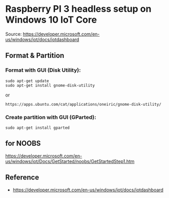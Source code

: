 Raspberry PI 3 headless setup on Windows 10 IoT Core
====================================================

Source: https://developer.microsoft.com/en-us/windows/iot/docs/iotdashboard



Format & Partition
------------------

### Format with GUI (Disk Utility):

```
sudo apt-get update
sudo apt-get install gnome-disk-utility
```

or

```
https://apps.ubuntu.com/cat/applications/oneiric/gnome-disk-utility/
```

### Create partition with GUI (GParted):

```
sudo apt-get install gparted
```


## for NOOBS

https://developer.microsoft.com/en-us/windows/iot/Docs/GetStarted/noobs/GetStartedStep1.htm


Reference
---------

 * https://developer.microsoft.com/en-us/windows/iot/docs/iotdashboard
